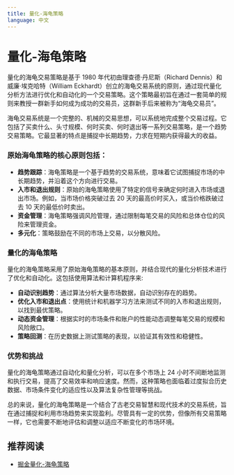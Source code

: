 ```yaml
---
title: 量化-海龟策略
language: 中文
---
```


# 量化-海龟策略

量化的海龟交易策略是基于 1980 年代初由理查德·丹尼斯（Richard Dennis）和威廉·埃克哈特（William Eckhardt）创立的海龟交易系统的原则，通过现代量化分析方法进行优化和自动化的一个交易策略。这个策略最初旨在通过一套简单的规则来教授一群新手如何成为成功的交易员，这群新手后来被称为“海龟交易员”。

海龟交易系统是一个完整的、机械的交易思想，可以系统地完成整个交易过程。它包括了买卖什么、头寸规模、何时买卖、何时退出等一系列交易策略，是一个趋势交易策略。它最显著的特点是捕捉中长期趋势，力求在短期内获得最大的收益。

### 原始海龟策略的核心原则包括：

- **趋势跟踪**：海龟策略是一个基于趋势的交易系统，意味着它试图捕捉市场的中长期趋势，并沿着这个方向进行交易。
- **入市和退出规则**：原始的海龟策略使用了特定的信号来确定何时进入市场或退出市场。例如，当市场价格突破过去 20 天的最高价时买入，或当价格跌破过去 10 天的最低价时卖出。
- **资金管理**：海龟策略强调风险管理，通过限制每笔交易的风险和总体仓位的风险来管理资金。
- **多元化**：策略鼓励在不同的市场上交易，以分散风险。

### 量化的海龟策略

量化的海龟策略采用了原始海龟策略的基本原则，并结合现代的量化分析技术进行了优化和自动化。这包括使用算法和计算机程序来:

- **自动识别趋势**：通过算法分析大量市场数据，自动识别存在的趋势。
- **优化入市和退出点**：使用统计和机器学习方法来测试不同的入市和退出规则，以找到最优策略。
- **动态资金管理**：根据实时的市场条件和账户的性能动态调整每笔交易的规模和风险敞口。
- **策略回测**：在历史数据上测试策略的表现，以验证其有效性和稳健性。

### 优势和挑战

量化的海龟策略通过自动化和量化分析，可以在多个市场上 24 小时不间断地监测和执行交易，提高了交易效率和响应速度。然而，这种策略也面临着过度拟合历史数据、市场条件变化的适应性以及算法复杂性管理等挑战。

总的来说，量化的海龟策略是一个结合了古老交易智慧和现代技术的交易系统，旨在通过捕捉和利用市场趋势来实现盈利。尽管具有一定的优势，但像所有交易策略一样，它也需要不断地评估和调整以适应不断变化的市场环境。

## 推荐阅读

- [掘金量化-海龟策略](https://www.myquant.cn/docs/python_strategyies/110)
